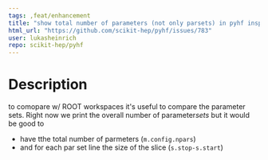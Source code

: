 ```yaml
---
tags: ,feat/enhancement
title: "show total number of parameters (not only parsets) in pyhf inspect"
html_url: "https://github.com/scikit-hep/pyhf/issues/783"
user: lukasheinrich
repo: scikit-hep/pyhf
---
```


# Description

to comopare w/ ROOT workspaces it's useful to compare the parameter sets. Right now we print the overall number of parameter*sets* but it would be good to

* have tthe total number of parmeters (`m.config.npars`)
* and for each par set line the size of the slice (`s.stop-s.start`)


